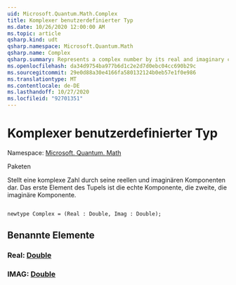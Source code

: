 ```yaml
---
uid: Microsoft.Quantum.Math.Complex
title: Komplexer benutzerdefinierter Typ
ms.date: 10/26/2020 12:00:00 AM
ms.topic: article
qsharp.kind: udt
qsharp.namespace: Microsoft.Quantum.Math
qsharp.name: Complex
qsharp.summary: Represents a complex number by its real and imaginary components. The first element of the tuple is the real component, the second one - the imaginary component.
ms.openlocfilehash: da34d9754ba977b6d1c2e2d7d0ebc04cc690b29c
ms.sourcegitcommit: 29e0d88a30e4166fa580132124b0eb57e1f0e986
ms.translationtype: MT
ms.contentlocale: de-DE
ms.lasthandoff: 10/27/2020
ms.locfileid: "92701351"
---
```

# <a name="complex-user-defined-type"></a>Komplexer benutzerdefinierter Typ

Namespace: [Microsoft. Quantum. Math](xref:Microsoft.Quantum.Math)

Paketen [](https://nuget.org/packages/)


Stellt eine komplexe Zahl durch seine reellen und imaginären Komponenten dar.
Das erste Element des Tupels ist die echte Komponente, die zweite, die imaginäre Komponente.

```qsharp

newtype Complex = (Real : Double, Imag : Double);
```



## <a name="named-items"></a>Benannte Elemente

### <a name="real--double"></a>Real: [Double](xref:microsoft.quantum.lang-ref.double)


### <a name="imag--double"></a>IMAG: [Double](xref:microsoft.quantum.lang-ref.double)

